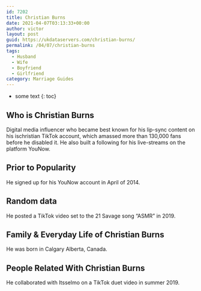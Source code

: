 ```yaml
---
id: 7202
title: Christian Burns
date: 2021-04-07T03:13:33+00:00
author: victor
layout: post
guid: https://ukdataservers.com/christian-burns/
permalink: /04/07/christian-burns
tags:
  - Husband
  - Wife
  - Boyfriend
  - Girlfriend
category: Marriage Guides
---
```


* some text
{: toc}


## Who is Christian Burns



Digital media influencer who became best known for his lip-sync content on his ischristian TikTok account, which amassed more than 130,000 fans before he disabled it. He also built a following for his live-streams on the platform YouNow. 

                
                
                
## Prior to Popularity



He signed up for his YouNow account in April of 2014.

                
                
                
## Random data



He posted a TikTok video set to the 21 Savage song &#8220;ASMR&#8221; in 2019. 

                
                
                
## Family & Everyday Life of Christian Burns



He was born in Calgary Alberta, Canada.

                
                
                
## People Related With Christian Burns



He collaborated with Itsselmo on a TikTok duet video in summer 2019. 

                
              
            
          
          
          